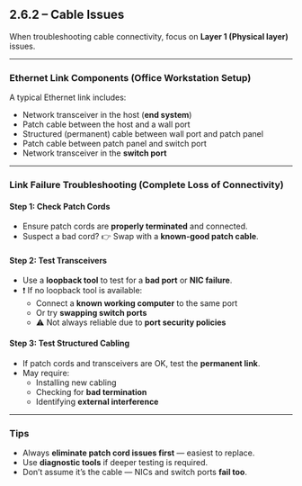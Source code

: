 ## 2.6.2 – Cable Issues

When troubleshooting cable connectivity, focus on **Layer 1 (Physical layer)** issues.

---

### Ethernet Link Components (Office Workstation Setup)

A typical Ethernet link includes:

- Network transceiver in the host (**end system**)
- Patch cable between the host and a wall port
- Structured (permanent) cable between wall port and patch panel
- Patch cable between patch panel and switch port
- Network transceiver in the **switch port**

---

### Link Failure Troubleshooting (Complete Loss of Connectivity)

#### Step 1: Check Patch Cords
- Ensure patch cords are **properly terminated** and connected.
- Suspect a bad cord? 👉 Swap with a **known-good patch cable**.

#### Step 2: Test Transceivers
- Use a **loopback tool** to test for a **bad port** or **NIC failure**.
- ❗ If no loopback tool is available:
  - Connect a **known working computer** to the same port
  - Or try **swapping switch ports**
  - ⚠️ Not always reliable due to **port security policies**

#### Step 3: Test Structured Cabling
- If patch cords and transceivers are OK, test the **permanent link**.
- May require:
  - Installing new cabling
  - Checking for **bad termination**
  - Identifying **external interference**

---

### Tips

- Always **eliminate patch cord issues first** — easiest to replace.
- Use **diagnostic tools** if deeper testing is required.
- Don’t assume it’s the cable — NICs and switch ports **fail too**.

